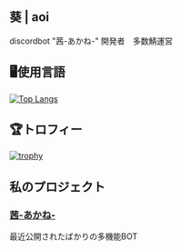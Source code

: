 ## 葵 | aoi
discordbot "茜-あかね-" 開発者　多数鯖運営
## 🖥️使用言語
[![Top Langs](https://github-readme-stats.vercel.app/api/top-langs/?username=aoikozu)](https://github.com/aoikozu/github-readme-stats)
## 🏆️トロフィー
[![trophy](https://github-profile-trophy.vercel.app/?username=aoikozu)](https://github.com/ryo-ma/github-profile-trophy)
## 私のプロジェクト
### <a href="https://aoikozu.github.io/akane/" target=window>茜-あかね-</a>
最近公開されたばかりの多機能BOT
